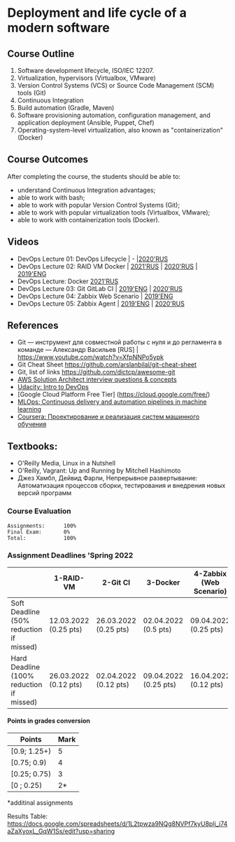 ﻿# Deployment and life cycle of a modern software

## Course Outline
1. Software development lifecycle, ISO/IEC 12207.
2. Virtualization, hypervisors (Virtualbox, VMware)
3. Version Control Systems (VCS) or Source Code Management (SCM) tools (Git)
4. Continuous Integration
5. Build automation (Gradle, Maven)
6. Software provisioning automation, configuration management, and application deployment (Ansible, Puppet, Chef)
7. Operating-system-level virtualization, also known as "containerization" (Docker)


## Course Outcomes
After completing the course, the students should be able to:
- understand Continuous Integration advantages;
- able to work with bash;
- able to work with popular Version Control Systems (Git);
- able to work with popular virtualization tools (Virtualbox, VMware);
- able to work with containerization tools (Docker).

## Videos
- DevOps Lecture 01: DevOps Lifecycle | - |[2020'RUS](https://www.youtube.com/watch?v=BD2BxNY6F58) 
- DevOps Lecture 02: RAID VM Docker | [2021'RUS](https://www.youtube.com/watch?v=FRlZuZ6d14E) | [2020'RUS](https://www.youtube.com/watch?v=BC19Gl2u4wc) | [2019'ENG](https://www.youtube.com/watch?v=lOhF1R2QrkU) 
- DevOps Lecture: Docker [2021'RUS](https://www.youtube.com/watch?v=MclSAaC4A_c)
- DevOps Lecture 03: Git GitLab CI | [2019'ENG](https://www.youtube.com/watch?v=NILYhfa35vs) | [2020'RUS](https://www.youtube.com/watch?v=S85in_KPPnY)
- DevOps Lecture 04: Zabbix Web Scenario | [2019'ENG](https://www.youtube.com/watch?v=Qe9_KXIAW98)
- DevOps Lecture 05: Zabbix Agent | [2019'ENG](https://www.youtube.com/watch?v=uUteBUB85_A) | [2020'RUS](https://youtu.be/Ak9VbVCpkjk)


## References
- Git — инструмент для совместной работы с нуля и до регламента в команде — Александр Васильев [RUS] | https://www.youtube.com/watch?v=XfpNNPo5ypk
- Git Cheat Sheet https://github.com/arslanbilal/git-cheat-sheet
- Git, list of links https://github.com/dictcp/awesome-git
- [AWS Solution Architect interview questions & concepts](https://www.teamblind.com/article/AWS-Solution-Architect-interview-questions--concepts-in7y48S7)
- [Udacity: Intro to DevOps](https://classroom.udacity.com/courses/ud611/)
- [Google Cloud Platform Free Tier] (https://cloud.google.com/free/)
- [MLOps: Continuous delivery and automation pipelines in machine learning](https://cloud.google.com/solutions/machine-learning/mlops-continuous-delivery-and-automation-pipelines-in-machine-learning)
- [Coursera: Проектирование и реализация систем машинного обучения](https://www.coursera.org/learn/machine-learning-design)

## Textbooks:

* O'Reilly Media, Linux in a Nutshell
* O'Reilly, Vagrant: Up and Running by Mitchell Hashimoto
* Джез Хамбл, Дейвид Фарли, Непрерывное развертывание: Автоматизация процессов сборки, тестирования и внедрения новых версий программ

### Course Evaluation
```
Assignments:      100%
Final Exam:       0%
Total:            100%

```

### Assignment Deadlines 'Spring 2022

|                                          |  1-RAID-VM | 2-Git CI | 3-Docker | 4-Zabbix (Web Scenario)  | 5-Zabbix Agent |  ?5-MLflow (Additional) |
| ---------------------------------------- | --- | --- | --- | --- | --- | --- |
| Soft Deadline (50% reduction if missed)  | 12.03.2022 (0.25 pts)| 26.03.2022 (0.25 pts)| 02.04.2022 (0.5 pts) | 09.04.2022 (0.25 pts) |  16.04.2022(0.25 pts) |  (0.25 pts) ToDo |
| Hard Deadline (100% reduction if missed) | 26.03.2022 (0.12 pts) | 02.04.2022 (0.12 pts) | 09.04.2022 (0.25 pts) | 16.04.2022 (0.12 pts) |  23.04.2022(0.25 pts) | (0.25 pts) ToDo |


#### Points in grades conversion
|Points | Mark |
| ------- |------|
|[0.9; 1.25+) | 5 |
|[0.75; 0.9) | 4 |
| [0.25; 0.75) | 3 |
| [0 ; 0.25) | 2* |

*additinal assignments


Results Table:
https://docs.google.com/spreadsheets/d/1L2tpwza9NQg8NVPf7kyU8pIj_i74aZaXyoxL_GqW1Ss/edit?usp=sharing
